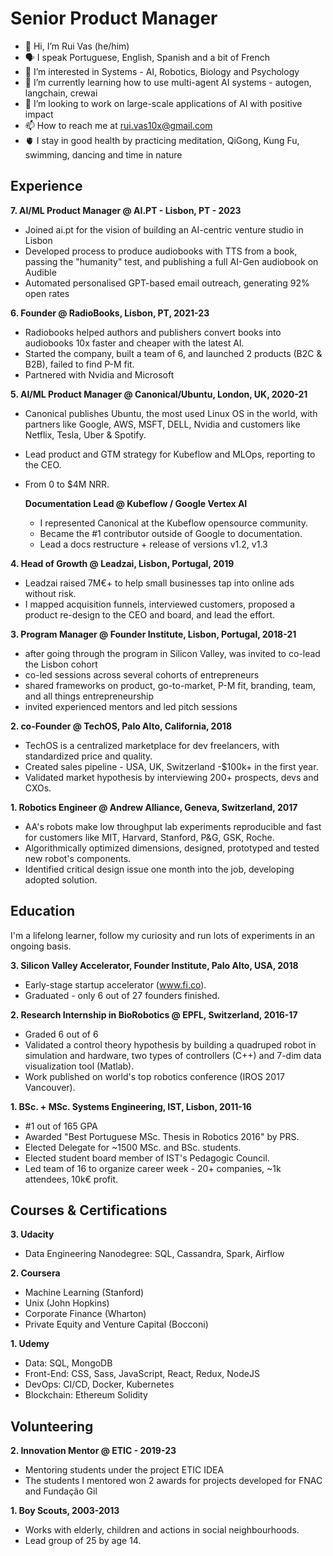 
# Senior Product Manager

- 👋 Hi, I’m Rui Vas (he/him)
- 🗣️ I speak Portuguese, English, Spanish and a bit of French
- 👀 I’m interested in Systems - AI, Robotics, Biology and Psychology
- 🌱 I’m currently learning how to use multi-agent AI systems - autogen, langchain, crewai
- 🚀 I’m looking to work on large-scale applications of AI with positive impact
- 📫 How to reach me at rui.vas10x@gmail.com
- 🫀 I stay in good health by practicing meditation, QiGong, Kung Fu, swimming, dancing and time in nature

## Experience

**7. AI/ML Product Manager @ AI.PT - Lisbon, PT - 2023**
- Joined ai.pt for the vision of building an AI-centric venture studio in Lisbon
- Developed process to produce audiobooks with TTS from a book, passing the "humanity" test, and publishing a full AI-Gen audiobook on Audible
- Automated personalised GPT-based email outreach, generating 92% open rates

**6. Founder @ RadioBooks, Lisbon, PT, 2021-23**
- Radiobooks helped authors and publishers convert books into audiobooks 10x faster and cheaper with the latest AI.
- Started the company, built a team of 6, and launched 2 products (B2C & B2B), failed to find P-M fit.
- Partnered with Nvidia and Microsoft

**5. AI/ML Product Manager @ Canonical/Ubuntu, London, UK, 2020-21**
- Canonical publishes Ubuntu, the most used Linux
OS in the world, with partners like Google, AWS, MSFT,
DELL, Nvidia and customers like Netflix, Tesla, Uber &
Spotify.
- Lead product and GTM strategy for Kubeflow and
MLOps, reporting to the CEO.
- From 0 to $4M NRR.

	**Documentation Lead @ Kubeflow / Google Vertex AI**

  - I represented Canonical at the Kubeflow opensource community.
  - Became the #1 contributor outside of Google to documentation.
  - Lead a docs restructure + release of versions v1.2, v1.3

**4. Head of Growth @ Leadzai, Lisbon, Portugal, 2019**
- Leadzai raised 7M€+ to help small businesses tap into online ads without risk. 
- I mapped acquisition funnels, interviewed customers, proposed a product re-design to the CEO and board, and lead the effort.

**3. Program Manager @ Founder Institute, Lisbon, Portugal, 2018-21**
- after going through the program in Silicon Valley,
was invited to co-lead the Lisbon cohort
- co-led sessions across several cohorts of
entrepreneurs
- shared frameworks on product, go-to-market, P-M
fit, branding, team, and all things entrepreneurship
- invited experienced mentors and led pitch sessions

**2. co-Founder @ TechOS, Palo Alto, California, 2018**
- TechOS is a centralized marketplace for dev
freelancers, with standardized price and quality.
- Created sales pipeline - USA, UK, Switzerland -$100k+
in the first year.
- Validated market hypothesis by interviewing 200+
prospects, devs and CXOs.

**1. Robotics Engineer @ Andrew Alliance, Geneva, Switzerland, 2017**
- AA's robots make low throughput lab experiments
reproducible and fast for customers like MIT, Harvard,
Stanford, P&G, GSK, Roche.
- Algorithmically optimized dimensions, designed,
prototyped and tested new robot's components.
- Identified critical design issue one month into the
job, developing adopted solution.


## Education
I'm a lifelong learner, follow my curiosity 
and run lots of experiments in an ongoing basis.

**3. Silicon Valley Accelerator, Founder Institute, Palo Alto, USA, 2018**
- Early-stage startup accelerator (www.fi.co).
- Graduated - only 6 out of 27 founders finished.

**2. Research Internship in BioRobotics @ EPFL, Switzerland, 2016-17**
- Graded 6 out of 6
- Validated a control theory hypothesis by building a
quadruped robot in simulation and hardware, two
types of controllers (C++) and 7-dim data
visualization tool (Matlab).
- Work published on world's top robotics conference
(IROS 2017 Vancouver).

**1. BSc. + MSc. Systems Engineering, IST, Lisbon, 2011-16**
- #1 out of 165 GPA 
- Awarded "Best Portuguese MSc. Thesis in Robotics
2016" by PRS.
- Elected Delegate for ~1500 MSc. and BSc. students.
- Elected student board member of IST's Pedagogic
Council.
- Led team of 16 to organize career week - 20+
companies, ~1k attendees, 10k€ profit.


## Courses & Certifications
**3. Udacity**
- Data Engineering Nanodegree: SQL, Cassandra, Spark, Airflow

**2. Coursera**
- Machine Learning (Stanford)
- Unix (John Hopkins)
- Corporate Finance (Wharton)
- Private Equity and Venture Capital (Bocconi)

**1. Udemy**
- Data: SQL, MongoDB
- Front-End: CSS, Sass, JavaScript, React, Redux, NodeJS 
- DevOps: CI/CD, Docker, Kubernetes
- Blockchain: Ethereum Solidity

## Volunteering

**2. Innovation Mentor @ ETIC - 2019-23**
- Mentoring students under the project ETIC IDEA
- The students I mentored won 2 awards for projects developed for FNAC and Fundação Gil

**1. Boy Scouts, 2003-2013**
- Works with elderly, children and actions in social
neighbourhoods.
- Lead group of 25 by age 14.
